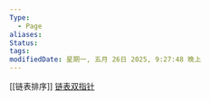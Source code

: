 ```yaml
---
Type:
  - Page
aliases: 
Status:
tags: 
modifiedDate: 星期一, 五月 26日 2025, 9:27:48 晚上
---
```


[[链表排序]]
[链表双指针](链表双指针.md)
